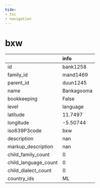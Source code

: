 ```yaml
---
hide:
- toc
- navigation
---
```

# bxw
|                      | info       |
|:---------------------|:-----------|
| id                   | bank1258   |
| family_id            | mand1469   |
| parent_id            | duun1245   |
| name                 | Bankagooma |
| bookkeeping          | False      |
| level                | language   |
| latitude             | 11.7497    |
| longitude            | -5.50744   |
| iso639P3code         | bxw        |
| description          | nan        |
| markup_description   | nan        |
| child_family_count   | 0          |
| child_language_count | 0          |
| child_dialect_count  | 0          |
| country_ids          | ML         |